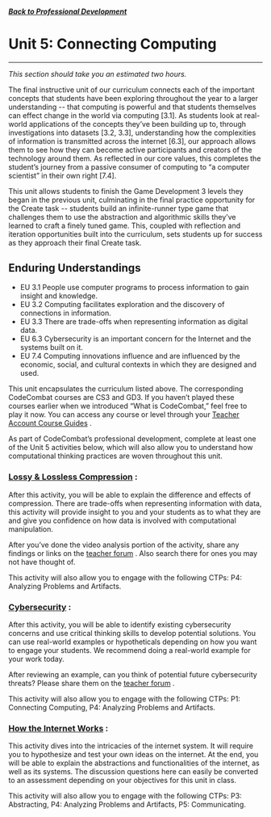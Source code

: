 ##### [Back to Professional Development](/apcsp/professional-development) 
# Unit 5: Connecting Computing
-----
*This section should take you an estimated two hours.*

The final instructive unit of our curriculum connects each of the important concepts that students have been exploring throughout the year to a larger understanding -- that computing is powerful and that students themselves can effect change in the world via computing [3.1]. As students look at real-world applications of the concepts they’ve been building up to, through investigations into datasets [3.2, 3.3], understanding how the complexities of information is transmitted across the internet [6.3], our approach allows them to see how they can become active participants and creators of the technology around them. As reflected in our core values, this completes the student’s journey from a passive consumer of computing to “a computer scientist” in their own right [7.4]. 

This unit allows students to finish the Game Development 3 levels they began in the previous unit, culminating in the final practice opportunity for the Create task -- students build an infinite-runner type game that challenges them to use the abstraction and algorithmic skills they’ve learned to craft a finely tuned game. This, coupled with reflection and iteration opportunities built into the curriculum, sets students up for success as they approach their final Create task.  

## Enduring Understandings
- EU 3.1 People use computer programs to process information to gain insight and knowledge.
- EU 3.2 Computing facilitates exploration and the discovery of connections in information.
- EU 3.3 There are trade-offs when representing information as digital data.
- EU 6.3 Cybersecurity is an important concern for the Internet and the systems built on it.
- EU 7.4 Computing innovations influence and are influenced by the economic, social, and cultural contexts in which they are designed and used.

This unit encapsulates the curriculum listed above. The corresponding CodeCombat courses are CS3 and GD3. If you haven’t played these courses earlier when we introduced “What is CodeCombat,” feel free to play it now. You can access any course or level through your [Teacher Account Course Guides](https://codecombat.com/teachers/courses) . 

As part of CodeCombat’s professional development, complete at least one of the Unit 5 activities below, which will also allow you to understand how computational thinking practices are woven throughout this unit.

### [Lossy & Lossless Compression](https://codecombat.com/apcsp/markdown/apcsp-compression) : 
After this activity, you will be able to explain the difference and effects of compression. There are trade-offs when representing information with data, this activity will provide insight to you and your students as to what they are and give you confidence on how data is involved with computational manipulation.

After you’ve done the video analysis portion of the activity, share any findings or links on the [teacher forum](https://groups.google.com/a/codecombat.com/forum/?hl=en#!forum/apcsp) . Also search there for ones you may not have thought of. 

This activity will also allow you to engage with the following CTPs: P4: Analyzing Problems and Artifacts.

### [Cybersecurity](https://codecombat.com/apcsp/markdown/apcsp-internet-cybersecurity) : 
After this activity, you will be able to identify existing cybersecurity concerns and use critical thinking skills to develop potential solutions. You can use real-world examples or hypotheticals depending on how you want to engage your students. We recommend doing a real-world example for your work today.

After reviewing an example, can you think of potential future cybersecurity threats? Please share them on the [teacher forum](https://groups.google.com/a/codecombat.com/forum/?hl=en#!forum/apcsp) .

This activity will also allow you to engage with the following CTPs: P1: Connecting Computing, P4: Analyzing Problems and Artifacts.

### [How the Internet Works](https://codecombat.com/apcsp/markdown/apcsp-how-the-internet-works) : 
This activity dives into the intricacies of the internet system. It will require you to hypothesize and test your own ideas on the internet. At the end, you will be able to explain the abstractions and functionalities of the internet, as well as its systems.
The discussion questions here can easily be converted to an assessment depending on your objectives for this unit in class.

This activity will also allow you to engage with the following CTPs: P3: Abstracting, P4: Analyzing Problems and Artifacts, P5: Communicating.
